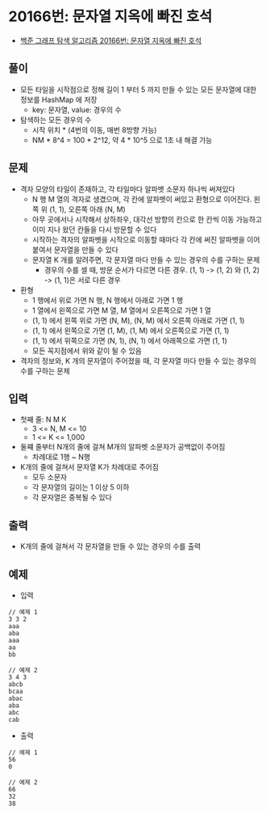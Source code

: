 # 20166번: 문자열 지옥에 빠진 호석
- [백준 그래프 탐색 알고리즘 20166번: 문자열 지옥에 빠진 호석](https://www.acmicpc.net/problem/20166)

## 풀이
- 모든 타일을 시작점으로 정해 길이 1 부터 5 까지 만들 수 있는 모든 문자열에 대한 정보를 HashMap 에 저장
  - key: 문자열, value: 경우의 수
- 탐색하는 모든 경우의 수
  - 시작 위치 * (4번의 이동, 매번 8방향 가능)
  - NM * 8^4 = 100 * 2^12, 약 4 * 10^5 으로 1초 내 해결 가능

## 문제
- 격자 모양의 타일이 존재하고, 각 타일마다 알파벳 소문자 하나씩 써져있다
  - N 행 M 열의 격자로 생겼으며, 각 칸에 알파벳이 써있고 환형으로 이어진다. 왼쪽 위 (1, 1), 오른쪽 아래 (N, M)
  - 아무 곳에서나 시작해서 상하좌우, 대각선 방향의 칸으로 한 칸씩 이동 가능하고 이미 지나 왔던 칸들을 다시 방문할 수 있다
  - 시작하는 격자의 알파벳을 시작으로 이동할 때마다 각 칸에 써진 알파벳을 이어 붙여서 문자열을 만들 수 있다
  - 문자열 K 개를 알려주면, 각 문자열 마다 만들 수 있는 경우의 수를 구하는 문제
    - 경우의 수를 셀 때, 방문 순서가 다르면 다른 경우. (1, 1) -> (1, 2) 와  (1, 2) -> (1, 1)은 서로 다른 경우
- 환형
  - 1 행에서 위로 가면 N 행, N 행에서 아래로 가면 1 행
  - 1 열에서 왼쪽으로 가면 M 열, M 열에서 오른쪽으로 가면 1 열
  - (1, 1) 에서 왼쪽 위로 가면 (N, M), (N, M) 에서 오른쪽 아래로 가면 (1, 1)
  - (1, 1) 에서 왼쪽으로 가면 (1, M), (1, M) 에서 오른쪽으로 가면 (1, 1)
  - (1, 1) 에서 위쪽으로 가면 (N, 1), (N, 1) 에서 아래쪽으로 가면 (1, 1)
  - 모든 꼭지점에서 위와 같이 될 수 있음
- 격자의 정보와, K 개의 문자열이 주어졌을 때, 각 문자열 마다 만들 수 있는 경우의 수를 구하는 문제

## 입력
- 첫째 줄: N M K
  - 3 <= N, M <= 10
  - 1 <= K <= 1,000
- 둘쨰 줄부터 N개의 줄에 걸쳐 M개의 알파벳 소문자가 공백없이 주어짐
  - 차례대로 1행 ~ N행
- K개의 줄에 걸쳐서 문자열 K가 차례대로 주어짐
  - 모두 소문자
  - 각 문자열의 길이는 1 이상 5 이하
  - 각 문자열은 중복될 수 있다

## 출력
- K개의 줄에 걸쳐서 각 문자열을 만들 수 있는 경우의 수를 출력

## 예제
- 입력
```text
// 예제 1
3 3 2
aaa
aba
aaa
aa
bb

// 예제 2
3 4 3
abcb
bcaa
abac
aba
abc
cab
```
- 출력
```text
// 예제 1
56
0

// 예제 2
66
32
38
```
